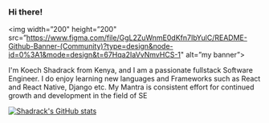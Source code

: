 ### Hi there!

<p align=”center”>

<img width=”200" height=”200" src=”https://www.figma.com/file/GgL2ZuWnmE0dKfn7IbYulC/README-Github-Banner-(Community)?type=design&node-id=0%3A1&mode=design&t=67Hqa2IaVvNmvHCS-1" alt=”my banner”>

</p>


I'm Koech Shadrack from Kenya, and I am a passionate fullstack Software Engineer. I do enjoy learning new languages and Frameworks such as React and React Native, Django etc. My Mantra is consistent effort for continued growth and development in the field of SE

[![Shadrack's GitHub stats](https://github-readme-stats.vercel.app/api?username=Shadkoech)](https://github.com/anuraghazra/github-readme-stats)